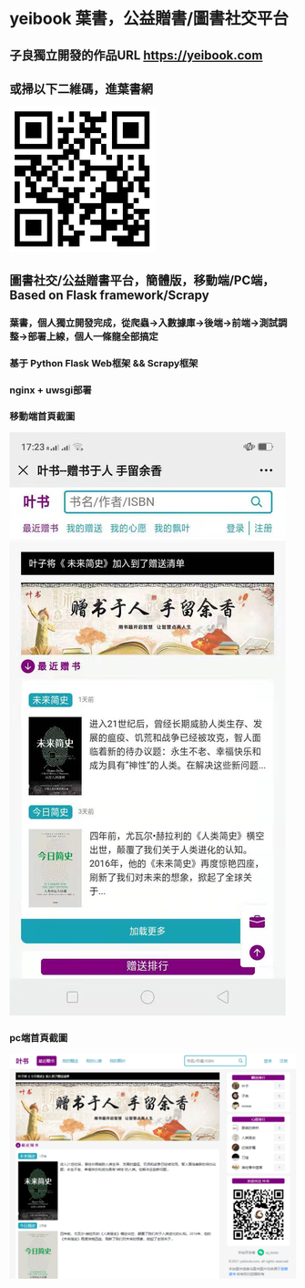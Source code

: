# yeibook 葉書，公益贈書/圖書社交平台
## 子良獨立開發的作品URL https://yeibook.com
## 或掃以下二維碼，進葉書網
![img0](https://github.com/wjl77/yeibook/blob/main/yeibook_http.png)
## 圖書社交/公益贈書平台，簡體版，移動端/PC端，Based on Flask framework/Scrapy
### 葉書，個人獨立開發完成，從爬蟲->入數據庫->後端->前端->測試調整->部署上線，個人一條龍全部搞定
### 基于 Python Flask Web框架 && Scrapy框架
### nginx + uwsgi部署
### 移動端首頁截圖
![img](https://github.com/wjl77/yeibook/blob/main/%E5%BE%AE%E4%BF%A1%E5%9B%BE%E7%89%87_20210125172420.jpg)
### pc端首頁截圖
![img2](https://github.com/wjl77/yeibook/blob/main/%E5%BE%AE%E4%BF%A1%E6%88%AA%E5%9B%BE_20210125172927.png)
